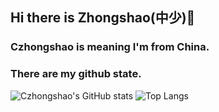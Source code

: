 ## Hi there is Zhongshao(中少)👋
### Czhongshao is meaning I'm from China.
<!--
**Czhongshao/Czhongshao** is a ✨ _special_ ✨ repository because its `README.md` (this file) appears on your GitHub profile.

Here are some ideas to get you started:

- 🔭 I’m currently working on ...
- 🌱 I’m currently learning ...
- 👯 I’m looking to collaborate on ...
- 🤔 I’m looking for help with ...
- 💬 Ask me about ...
- 📫 How to reach me: ...
- 😄 Pronouns: ...
- ⚡ Fun fact: ...
-->
### There are my github state.

![Czhongshao's GitHub stats](https://github-readme-stats.vercel.app/api?username=Czhongshao&count_private=true&show_icons=true&include_all_commits=true&theme=graywhite&hide=contribs)
![Top Langs](https://github-readme-stats.vercel.app/api/top-langs/?username=Czhongshao&theme=graywhite&layout=compact)
